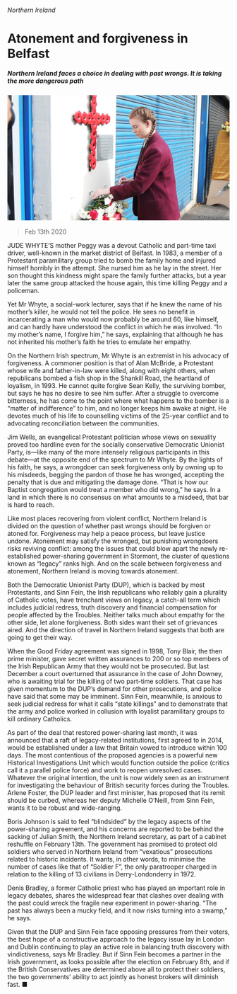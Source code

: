 ###### Northern Ireland

# Atonement and forgiveness in Belfast 

##### Northern Ireland faces a choice in dealing with past wrongs. It is taking the more dangerous path 

![image](images/20200215_BRP001.jpg) 

> Feb 13th 2020 

JUDE WHYTE’S mother Peggy was a devout Catholic and part-time taxi driver, well-known in the market district of Belfast. In 1983, a member of a Protestant paramilitary group tried to bomb the family home and injured himself horribly in the attempt. She nursed him as he lay in the street. Her son thought this kindness might spare the family further attacks, but a year later the same group attacked the house again, this time killing Peggy and a policeman.

Yet Mr Whyte, a social-work lecturer, says that if he knew the name of his mother’s killer, he would not tell the police. He sees no benefit in incarcerating a man who would now probably be around 60, like himself, and can hardly have understood the conflict in which he was involved. “In my mother’s name, I forgive him,” he says, explaining that although he has not inherited his mother’s faith he tries to emulate her empathy.


On the Northern Irish spectrum, Mr Whyte is an extremist in his advocacy of forgiveness. A commoner position is that of Alan McBride, a Protestant whose wife and father-in-law were killed, along with eight others, when republicans bombed a fish shop in the Shankill Road, the heartland of loyalism, in 1993. He cannot quite forgive Sean Kelly, the surviving bomber, but says he has no desire to see him suffer. After a struggle to overcome bitterness, he has come to the point where what happens to the bomber is a “matter of indifference” to him, and no longer keeps him awake at night. He devotes much of his life to counselling victims of the 25-year conflict and to advocating reconciliation between the communities.

Jim Wells, an evangelical Protestant politician whose views on sexuality proved too hardline even for the socially conservative Democratic Unionist Party, is—like many of the more intensely religious participants in this debate—at the opposite end of the spectrum to Mr Whyte. By the lights of his faith, he says, a wrongdoer can seek forgiveness only by owning up to his misdeeds, begging the pardon of those he has wronged, accepting the penalty that is due and mitigating the damage done. “That is how our Baptist congregation would treat a member who did wrong,” he says. In a land in which there is no consensus on what amounts to a misdeed, that bar is hard to reach.

Like most places recovering from violent conflict, Northern Ireland is divided on the question of whether past wrongs should be forgiven or atoned for. Forgiveness may help a peace process, but leave justice undone. Atonement may satisfy the wronged, but punishing wrongdoers risks reviving conflict: among the issues that could blow apart the newly re-established power-sharing government in Stormont, the cluster of questions known as “legacy” ranks high. And on the scale between forgiveness and atonement, Northern Ireland is moving towards atonement.

Both the Democratic Unionist Party (DUP), which is backed by most Protestants, and Sinn Fein, the Irish republicans who reliably gain a plurality of Catholic votes, have trenchant views on legacy, a catch-all term which includes judicial redress, truth discovery and financial compensation for people affected by the Troubles. Neither talks much about empathy for the other side, let alone forgiveness. Both sides want their set of grievances aired. And the direction of travel in Northern Ireland suggests that both are going to get their way.

When the Good Friday agreement was signed in 1998, Tony Blair, the then prime minister, gave secret written assurances to 200 or so top members of the Irish Republican Army that they would not be prosecuted. But last December a court overturned that assurance in the case of John Downey, who is awaiting trial for the killing of two part-time soldiers. That case has given momentum to the DUP’s demand for other prosecutions, and police have said that some may be imminent. Sinn Fein, meanwhile, is anxious to seek judicial redress for what it calls “state killings” and to demonstrate that the army and police worked in collusion with loyalist paramilitary groups to kill ordinary Catholics.

As part of the deal that restored power-sharing last month, it was announced that a raft of legacy-related institutions, first agreed to in 2014, would be established under a law that Britain vowed to introduce within 100 days. The most contentious of the proposed agencies is a powerful new Historical Investigations Unit which would function outside the police (critics call it a parallel police force) and work to reopen unresolved cases. Whatever the original intention, the unit is now widely seen as an instrument for investigating the behaviour of British security forces during the Troubles. Arlene Foster, the DUP leader and first minister, has proposed that its remit should be curbed, whereas her deputy Michelle O’Neill, from Sinn Fein, wants it to be robust and wide-ranging.

Boris Johnson is said to feel “blindsided” by the legacy aspects of the power-sharing agreement, and his concerns are reported to be behind the sacking of Julian Smith, the Northern Ireland secretary, as part of a cabinet reshuffle on February 13th. The government has promised to protect old soldiers who served in Northern Ireland from “vexatious” prosecutions related to historic incidents. It wants, in other words, to minimise the number of cases like that of “Soldier F”, the only paratrooper charged in relation to the killing of 13 civilians in Derry-Londonderry in 1972.

Denis Bradley, a former Catholic priest who has played an important role in legacy debates, shares the widespread fear that clashes over dealing with the past could wreck the fragile new experiment in power-sharing. “The past has always been a mucky field, and it now risks turning into a swamp,” he says.

Given that the DUP and Sinn Fein face opposing pressures from their voters, the best hope of a constructive approach to the legacy issue lay in London and Dublin continuing to play an active role in balancing truth discovery with vindictiveness, says Mr Bradley. But if Sinn Fein becomes a partner in the Irish government, as looks possible after the election on February 8th, and if the British Conservatives are determined above all to protect their soldiers, the two governments’ ability to act jointly as honest brokers will diminish fast. ■

